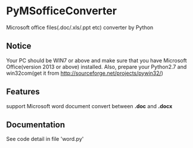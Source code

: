 # PyMSofficeConverter
Microsoft office files(.doc/.xls/.ppt etc) converter by Python

## Notice
Your PC should be WIN7 or above and make sure that you have Microsoft Office(version 2013 or above) installed. Also, prepare your Python2.7 and win32com(get it from http://sourceforge.net/projects/pywin32/)

## Features  
support Microsoft word document convert between **.doc** and **.docx**

## Documentation
See code detail in file 'word.py'